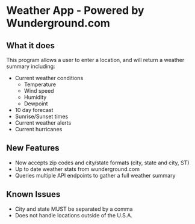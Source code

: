 # Weather App - Powered by Wunderground.com

## What it does
  This program allows a user to enter a location, and will return a weather summary including:

  * Current weather conditions
    - Temperature
    - Wind speed
    - Humidity
    - Dewpoint
  * 10 day forecast
  * Sunrise/Sunset times
  * Current weather alerts
  * Current hurricanes

## New Features
  * Now accepts zip codes and city/state formats (city, state and city, ST)
  * Up to date weather stats from wunderground.com
  * Queries multiple API endpoints to gather a full weather summary


## Known Issues
  * City and state MUST be separated by a comma
  * Does not handle locations outside of the U.S.A.
